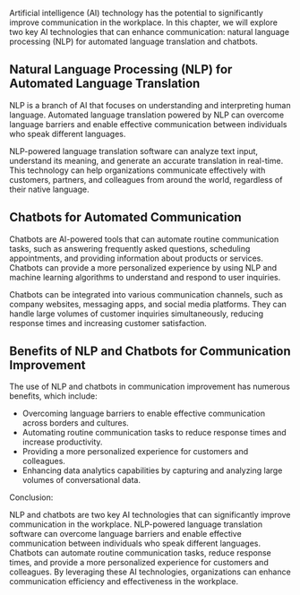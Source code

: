 

Artificial intelligence (AI) technology has the potential to significantly improve communication in the workplace. In this chapter, we will explore two key AI technologies that can enhance communication: natural language processing (NLP) for automated language translation and chatbots.

Natural Language Processing (NLP) for Automated Language Translation
--------------------------------------------------------------------

NLP is a branch of AI that focuses on understanding and interpreting human language. Automated language translation powered by NLP can overcome language barriers and enable effective communication between individuals who speak different languages.

NLP-powered language translation software can analyze text input, understand its meaning, and generate an accurate translation in real-time. This technology can help organizations communicate effectively with customers, partners, and colleagues from around the world, regardless of their native language.

Chatbots for Automated Communication
------------------------------------

Chatbots are AI-powered tools that can automate routine communication tasks, such as answering frequently asked questions, scheduling appointments, and providing information about products or services. Chatbots can provide a more personalized experience by using NLP and machine learning algorithms to understand and respond to user inquiries.

Chatbots can be integrated into various communication channels, such as company websites, messaging apps, and social media platforms. They can handle large volumes of customer inquiries simultaneously, reducing response times and increasing customer satisfaction.

Benefits of NLP and Chatbots for Communication Improvement
----------------------------------------------------------

The use of NLP and chatbots in communication improvement has numerous benefits, which include:

* Overcoming language barriers to enable effective communication across borders and cultures.
* Automating routine communication tasks to reduce response times and increase productivity.
* Providing a more personalized experience for customers and colleagues.
* Enhancing data analytics capabilities by capturing and analyzing large volumes of conversational data.

Conclusion:

NLP and chatbots are two key AI technologies that can significantly improve communication in the workplace. NLP-powered language translation software can overcome language barriers and enable effective communication between individuals who speak different languages. Chatbots can automate routine communication tasks, reduce response times, and provide a more personalized experience for customers and colleagues. By leveraging these AI technologies, organizations can enhance communication efficiency and effectiveness in the workplace.
